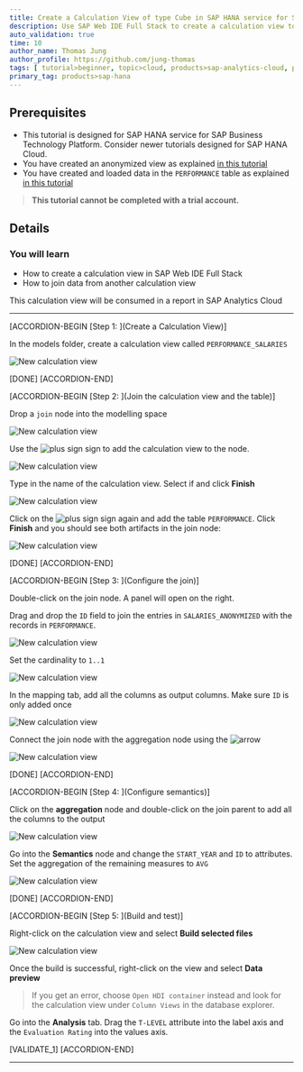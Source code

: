 ```yaml
---
title: Create a Calculation View of type Cube in SAP HANA service for SAP BTP
description: Use SAP Web IDE Full Stack to create a calculation view to expose to SAP Analytics Cloud
auto_validation: true
time: 10
author_name: Thomas Jung
author_profile: https://github.com/jung-thomas
tags: [ tutorial>beginner, topic>cloud, products>sap-analytics-cloud, products>sap-hana, products>sap-cloud-platform\,-sap-hana-service, tutorial>license ]
primary_tag: products>sap-hana
---
```


## Prerequisites
 - This tutorial is designed for SAP HANA service for SAP Business Technology Platform. Consider newer tutorials designed for SAP HANA Cloud.
 - You have created an anonymized view as explained [in this tutorial](haas-dm-calculation-view-differential-privacy)
 - You have created and loaded data in the `PERFORMANCE` table as explained [in this tutorial](haas-dm-create-db-mta)

>**This tutorial cannot be completed with a trial account.**

## Details
### You will learn
  - How to create a calculation view in SAP Web IDE Full Stack
  - How to join data from another calculation view

This calculation view will be consumed in a report in SAP Analytics Cloud

---

[ACCORDION-BEGIN [Step 1: ](Create a Calculation View)]

In the models folder, create a calculation view called `PERFORMANCE_SALARIES`

![New calculation view](2.png)


[DONE]
[ACCORDION-END]

[ACCORDION-BEGIN [Step 2: ](Join the calculation view and the table)]

Drop a `join` node into the modelling space

![New calculation view](3.png)

Use the ![plus sign](plus.png) sign to add the calculation view to the node.

![New calculation view](4.png)

Type in the name of the calculation view. Select if and click **Finish**

![New calculation view](5.png)

Click on the ![plus sign](plus.png) sign again and add the table `PERFORMANCE`.  Click **Finish** and you should see both artifacts in the join node:

![New calculation view](6.png)

[DONE]
[ACCORDION-END]


[ACCORDION-BEGIN [Step 3: ](Configure the join)]

Double-click on the join node. A panel will open on the right.

Drag and drop the `ID` field to join the entries in `SALARIES_ANONYMIZED` with the records in `PERFORMANCE`.

![New calculation view](7.png)

Set the cardinality to `1..1`

![New calculation view](8.png)

In the mapping tab, add all the columns as output columns. Make sure `ID` is only added once

![New calculation view](9.png)

Connect the join node with the aggregation node using the ![arrow](arrow.png)

![New calculation view](1.gif)

[DONE]
[ACCORDION-END]

[ACCORDION-BEGIN [Step 4: ](Configure semantics)]

Click on the **aggregation** node and double-click on the join parent to add all the columns to the output

![New calculation view](10.png)

Go into the **Semantics** node and change the `START_YEAR` and `ID` to attributes. Set the aggregation of the remaining measures to `AVG`

![New calculation view](11.png)


[DONE]
[ACCORDION-END]

[ACCORDION-BEGIN [Step 5: ](Build and test)]

Right-click on the calculation view and select **Build selected files**

![New calculation view](12.png)

Once the build is successful, right-click on the view and select **Data preview**

> If you get an error, choose `Open HDI container` instead and look for the calculation view under `Column Views` in the database explorer.

Go into the **Analysis** tab. Drag the `T-LEVEL` attribute into the label axis and the `Evaluation Rating` into the values axis.


[VALIDATE_1]
[ACCORDION-END]

---

